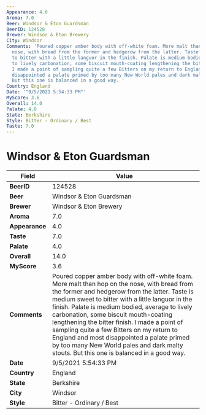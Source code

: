 ```yaml
---
Appearance: 4.0
Aroma: 7.0
Beer: Windsor & Eton Guardsman
BeerID: 124528
Brewer: Windsor & Eton Brewery
City: Windsor
Comments: 'Poured copper amber body with off-white foam. More malt than hop on the
  nose, with bread from the former and hedgerow from the latter. Taste is medium sweet
  to bitter with a little languor in the finish. Palate is medium bodied, average
  to lively carbonation, some biscuit mouth-coating lengthening the bitter finish.
  I made a point of sampling quite a few Bitters on my return to England and most
  disappointed a palate primed by too many New World pales and dark malty stouts.
  But this one is balanced in a good way. '
Country: England
Date: '"9/5/2021 5:54:33 PM"'
MyScore: 3.6
Overall: 14.0
Palate: 4.0
State: Berkshire
Style: Bitter - Ordinary / Best
Taste: 7.0
---
```


# Windsor & Eton Guardsman

| Field         | Value |
|---------------|-------|
| **BeerID** | 124528 |
| **Beer** | Windsor & Eton Guardsman |
| **Brewer** | Windsor & Eton Brewery |
| **Aroma** | 7.0 |
| **Appearance** | 4.0 |
| **Taste** | 7.0 |
| **Palate** | 4.0 |
| **Overall** | 14.0 |
| **MyScore** | 3.6 |
| **Comments** | Poured copper amber body with off-white foam. More malt than hop on the nose, with bread from the former and hedgerow from the latter. Taste is medium sweet to bitter with a little languor in the finish. Palate is medium bodied, average to lively carbonation, some biscuit mouth-coating lengthening the bitter finish. I made a point of sampling quite a few Bitters on my return to England and most disappointed a palate primed by too many New World pales and dark malty stouts. But this one is balanced in a good way.  |
| **Date** | 9/5/2021 5:54:33 PM |
| **Country** | England |
| **State** | Berkshire |
| **City** | Windsor |
| **Style** | Bitter - Ordinary / Best |
